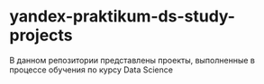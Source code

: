 # yandex-praktikum-ds-study-projects
В данном репозитории представлены проекты, выполненные в процессе обучения по курсу Data Science
